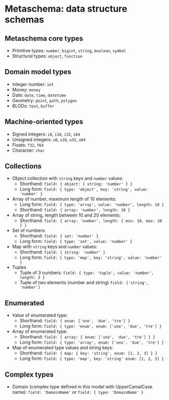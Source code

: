 # Metaschema: data structure schemas

## Metaschema core types

- Primitive types: `number`, `bigint`, `string`, `boolean`, `symbol`
- Structural types: `object`, `function`

## Domain model types

- Integer number: `int`
- Money: `money`
- Date: `date`, `time`, `datetime`
- Geometry: `point`, `path`, `polygon`
- BLODs: `text`, `buffer`

## Machine-oriented types

- Signed integers: `i8`, `i16`, `i32`, `i64`
- Unsigned integers: `u8`, `u16`, `u32`, `u64`
- Floats: `f32`, `f64`
- Character: `char`

## Collections

- Object collection with `string` keys and `number` values:
  - Shorthand: `field: { object: { string: 'number' } }`
  - Long form: `field: { type: 'object', key: 'string', value: 'number' }`
- Array of number, maximum length of 10 elements:
  - Long form: `field: { type: 'array', value: 'number', length: 10 }`
  - Shorthand: `field: { array: 'number', length: 10 }`
- Array of string, length between 10 and 20 elements:
  - Shorthand: `field: { array: 'number', length: { min: 10, max: 20 } }`
- Set of numbers:
  - Shorthand: `field: { set: 'number' }`
  - Long form: `field: { type: 'set', value: 'number' }`
- Map with `string` keys and `number` values:
  - Shorthand: `field: { string: 'number' }`
  - Long form: `field: { type: 'map', key: 'string', value: 'number' }`
- Tuples
  - Tuple of 3 numbers: `field: { type: 'tuple', value: 'number', length: 3 }`
  - Tuple of two elements (number and string) `field: ['string', 'number']`

## Enumerated

- Value of enumerated type:
  - Shorthand: `field: { enum: ['uno', 'due', 'tre'] }`
  - Long form: `field: { type: 'enum', enum: ['uno', 'due', 'tre'] }`
- Array of enumerated type:
  - Shorthand: `field: { array: { enum: ['uno', 'due', 'tre'] } }`
  - Long form: `field: { type: 'array', enum: ['uno', 'due', 'tre'] }`
- Map of enumerated type values and string keys:
  - Shorthand: `field: { map: { key: 'string', enum: [1, 2, 3] } }`
  - Long form: `field: { type: 'map', key: 'string' enum: [1, 2, 3] }`

## Complex types

- Domain (complex type defined in this model with UpperCamalCase name):
  `field: 'DomainName'` or `field: { type: 'DomainName' }`
